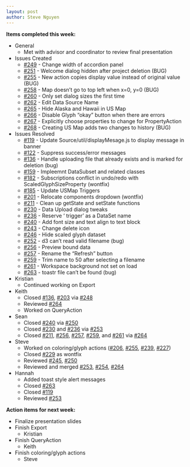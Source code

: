 ```yaml
---
layout: post
author: Steve Nguyen
---
```


**Items completed this week:**

* General
	* Met with advisor and coordinator to review final presentation
* Issues Created
	* [#249](https://github.com/KSHSK/WAVED/issues/249) - Change width of accordion panel
	* [#251](https://github.com/KSHSK/WAVED/issues/251) - Welcome dialog hidden after project deletion (BUG)
	* [#255](https://github.com/KSHSK/WAVED/issues/255) - New action copies display value instead of original value (BUG)
	* [#258](https://github.com/KSHSK/WAVED/issues/258) - Map doesn’t go to top left when x=0, y=0 (BUG)
	* [#260](https://github.com/KSHSK/WAVED/issues/260) - Only set dialog sizes the first time
	* [#262](https://github.com/KSHSK/WAVED/issues/262) - Edit Data Source Name
	* [#265](https://github.com/KSHSK/WAVED/issues/265) - Hide Alaska and Hawaii in US Map
	* [#266](https://github.com/KSHSK/WAVED/issues/266) - Disable Glyph “okay” button when there are errors
	* [#267](https://github.com/KSHSK/WAVED/issues/267) - Explicitly choose properties to change for PropertyAction
	* [#268](https://github.com/KSHSK/WAVED/issues/268) - Creating US Map adds two changes to history (BUG)
* Issues Resolved
	* [#119](https://github.com/KSHSK/WAVED/issues/119) - Update Source/util/displayMesage.js to display message in banner
	* [#122](https://github.com/KSHSK/WAVED/issues/122) - Suppress success/error messages
	* [#136](https://github.com/KSHSK/WAVED/issues/136) - Handle uploading file that already exists and is marked for deletion (bug)
	* [#159](https://github.com/KSHSK/WAVED/issues/159) - Impleemnt DataSubset and related classes
	* [#182](https://github.com/KSHSK/WAVED/issues/182) - Subscriptions conflict in undo/redo with ScaledGlyphSizeProperty (wontfix)
	* [#185](https://github.com/KSHSK/WAVED/issues/185) - Update USMap Triggers
	* [#201](https://github.com/KSHSK/WAVED/issues/201) - Relocate components dropdown (wontfix)
	* [#211](https://github.com/KSHSK/WAVED/issues/211) - Clean up getState and setState functions
	* [#230](https://github.com/KSHSK/WAVED/issues/230) - Data Upload dialog tweaks
	* [#236](https://github.com/KSHSK/WAVED/issues/236) - Reserve ‘ trigger’ as a DataSet name
	* [#240](https://github.com/KSHSK/WAVED/issues/240) - Add font size and text align to text block
	* [#243](https://github.com/KSHSK/WAVED/issues/243) - Change delete icon
	* [#246](https://github.com/KSHSK/WAVED/issues/246) - Hide scaled glyph dataset
	* [#252](https://github.com/KSHSK/WAVED/issues/252) - d3 can’t read valid filename (bug)
	* [#256](https://github.com/KSHSK/WAVED/issues/256) - Preview bound data
	* [#257](https://github.com/KSHSK/WAVED/issues/257) - Rename the “Refresh” button
	* [#259](https://github.com/KSHSK/WAVED/issues/259) - Trim name to 50 after selecting a filename
	* [#261](https://github.com/KSHSK/WAVED/issues/261) - Workspace background not set on load
	* [#263](https://github.com/KSHSK/WAVED/issues/263) - toastr file can’t be found (bug)
* Kristian
	* Continued working on Export
* Keith
	* Closed [#136](https://github.com/KSHSK/WAVED/pull/136), [#203](https://github.com/KSHSK/WAVED/pull/203) via [#248](https://github.com/KSHSK/WAVED/pull/248)
	* Reviewed [#264](https://github.com/KSHSK/WAVED/pull/264)
	* Worked on QueryAction
* Sean
	* Closed [#240](https://github.com/KSHSK/WAVED/pull/240) via [#250](https://github.com/KSHSK/WAVED/pull/250)
	* Closed [#230](https://github.com/KSHSK/WAVED/pull/230) and [#236](https://github.com/KSHSK/WAVED/pull/236) via [#253](https://github.com/KSHSK/WAVED/pull/253)
	* Closed [#211](https://github.com/KSHSK/WAVED/pull/211), [#256](https://github.com/KSHSK/WAVED/pull/256), [#257](https://github.com/KSHSK/WAVED/pull/257), [#259](https://github.com/KSHSK/WAVED/pull/259), and [#261](https://github.com/KSHSK/WAVED/pull/261) via [#264](https://github.com/KSHSK/WAVED/pull/264)
* Steve
	* Worked on coloring/glyph actions ([#206](https://github.com/KSHSK/WAVED/pull/206), [#255](https://github.com/KSHSK/WAVED/pull/255), [#239](https://github.com/KSHSK/WAVED/pull/239), [#227](https://github.com/KSHSK/WAVED/pull/227))
	* Closed [#229](https://github.com/KSHSK/WAVED/pull/229) as wontfix
	* Reviewed [#245](https://github.com/KSHSK/WAVED/pull/245), [#250](https://github.com/KSHSK/WAVED/pull/250)
	* Reviewed and merged [#253](https://github.com/KSHSK/WAVED/pull/253), [#254](https://github.com/KSHSK/WAVED/pull/254), [#264](https://github.com/KSHSK/WAVED/pull/264)
* Hannah
	* Added toast style alert messages
	* Closed [#263](https://github.com/KSHSK/WAVED/pull/263)
	* Closed [#119](https://github.com/KSHSK/WAVED/pull/119)
	* Reviewed [#253](https://github.com/KSHSK/WAVED/pull/253)
	
**Action items for next week:**

* Finalize presentation slides
* Finish Export
	* Kristian
* Finish QueryAction
	* Keith
* Finish coloring/glyph actions
	* Steve


